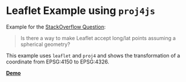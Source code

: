 # Leaflet Example using `proj4js`
Example for the [StackOverflow Question](https://stackoverflow.com/questions/78654515/is-there-a-way-to-make-leaflet-accept-long-lat-points-assuming-a-spherical-geome): 

> Is there a way to make Leaflet accept long/lat points assuming a spherical geometry?

This example uses `leaflet` and `proj4` and shows the transformation of a coordinate from EPSG:4150 to EPSG:4326.

**[Demo](https://moosetraveller.github.io/leaflet-proj4-example/)**